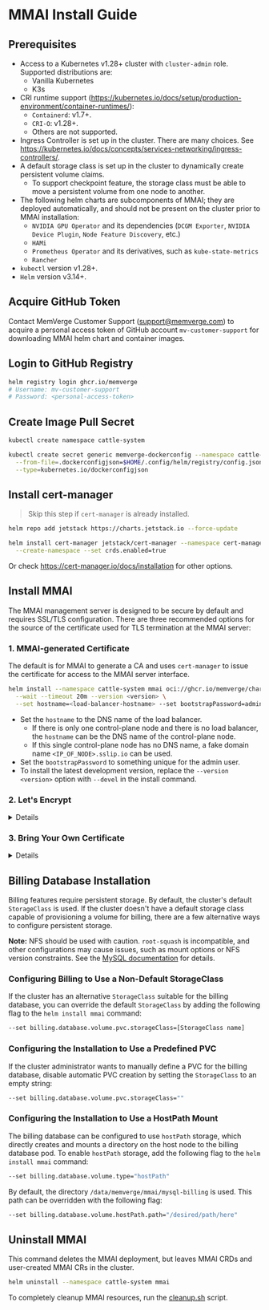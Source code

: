 # MMAI Install Guide

## Prerequisites

- Access to a Kubernetes v1.28+ cluster with `cluster-admin` role. Supported distributions are:
    - Vanilla Kubernetes
    - K3s
- CRI runtime support (https://kubernetes.io/docs/setup/production-environment/container-runtimes/):
  - `Containerd`: v1.7+.
  - `CRI-O`: v1.28+.
  - Others are not supported.
- Ingress Controller is set up in the cluster. There are many choices. See https://kubernetes.io/docs/concepts/services-networking/ingress-controllers/.
- A default storage class is set up in the cluster to dynamically create persistent volume claims.
  - To support checkpoint feature, the storage class must be able to move a persistent volume from one node to another.
- The following helm charts are subcomponents of MMAI; they are deployed automatically, and should not be present on the cluster prior to MMAI installation:
  - `NVIDIA GPU Operator` and its dependencies (`DCGM Exporter`, `NVIDIA Device Plugin`, `Node Feature Discovery`, etc.)
  - `HAMi`
  - `Prometheus Operator` and its derivatives, such as `kube-state-metrics`
  - `Rancher`
- `kubectl` version v1.28+.
- `Helm` version v3.14+.

## Acquire GitHub Token

Contact MemVerge Customer Support (support@memverge.com) to acquire a personal access token of GitHub account `mv-customer-support` for downloading MMAI helm chart and container images.

## Login to GitHub Registry

```sh
helm registry login ghcr.io/memverge
# Username: mv-customer-support
# Password: <personal-access-token>
```

## Create Image Pull Secret

```sh
kubectl create namespace cattle-system

kubectl create secret generic memverge-dockerconfig --namespace cattle-system \
  --from-file=.dockerconfigjson=$HOME/.config/helm/registry/config.json \
  --type=kubernetes.io/dockerconfigjson
```

## Install cert-manager

> Skip this step if `cert-manager` is already installed.

```sh
helm repo add jetstack https://charts.jetstack.io --force-update

helm install cert-manager jetstack/cert-manager --namespace cert-manager \
  --create-namespace --set crds.enabled=true
```
Or check https://cert-manager.io/docs/installation for other options.

## Install MMAI

The MMAI management server is designed to be secure by default and requires SSL/TLS configuration.
There are three recommended options for the source of the certificate used for TLS termination at the MMAI server:

### 1. MMAI-generated Certificate

The default is for MMAI to generate a CA and uses `cert-manager` to issue the certificate for access to the MMAI server interface.

```sh
helm install --namespace cattle-system mmai oci://ghcr.io/memverge/charts/mmai \
  --wait --timeout 20m --version <version> \
  --set hostname=<load-balancer-hostname> --set bootstrapPassword=admin
```
- Set the `hostname` to the DNS name of the load balancer.
  - If there is only one control-plane node and there is no load balancer, the `hostname` can be the DNS name of the control-plane node.
  - If this single control-plane node has no DNS name, a fake domain name `<IP_OF_NODE>.sslip.io` can be used.
- Set the `bootstrapPassword` to something unique for the admin user.
- To install the latest development version, replace the `--version <version>` option with `--devel` in the install command.

### 2. Let's Encrypt

<details>
This option uses `cert-manager` to automatically request and renew `Let's Encrypt` certificates. This is a free service that provides you with a valid certificate as `Let's Encrypt` is a trusted CA.

```sh
helm install --namespace cattle-system mmai oci://ghcr.io/memverge/charts/mmai \
  --wait --timeout 20m --version <version> \
  --set hostname=<load-balancer-hostname> --set bootstrapPassword=admin \
  --set ingress.tls.source=letsEncrypt --set letsEncrypt.email=<me@example.org> \
  --set letsEncrypt.ingress.class=<ingress-controller-name>
```
</details>

### 3. Bring Your Own Certificate

<details>
In this option, Kubernetes secrets are created from your own certificates for MMAI to use.

When you run this command, the hostname option must match the Common Name or a Subject Alternative Names entry in the server certificate or the Ingress controller will fail to configure correctly.

```sh
helm install --namespace cattle-system mmai oci://ghcr.io/memverge/charts/mmai \
  --wait --timeout 20m --version <version> \
  --set hostname=<load-balancer-hostname> --set bootstrapPassword=admin \
  --set ingress.tls.source=secret
```

If you are using a Private CA signed certificate , add `--set privateCA=true` to the command:

```sh
helm install --namespace cattle-system mmai oci://ghcr.io/memverge/charts/mmai \
  --wait --timeout 20m --version <version> \
  --set hostname=<load-balancer-hostname> --set bootstrapPassword=admin \
  --set ingress.tls.source=secret --set privateCA=true
```
Now that MMAI is deployed, see [Adding TLS Secrets](add-tls-secrets.md) to publish your certificate files so MMAI and the Ingress controller can use them.
</details>

## Billing Database Installation
Billing features require persistent storage. By default, the cluster's default `StorageClass` is used. If the cluster doesn't have a default storage class capable of provisioning a volume for billing, there are a few alternative ways to configure persistent storage.  

**Note:** NFS should be used with caution. `root-squash` is incompatible, and other configurations may cause issues, such as mount options or NFS version constraints. See the [MySQL documentation](https://dev.mysql.com/doc/refman/8.4/en/disk-issues.html#disk-issues-nfs) for details.

### Configuring Billing to Use a Non-Default StorageClass
If the cluster has an alternative `StorageClass` suitable for the billing database, you can override the default `StorageClass` by adding the following flag to the `helm install mmai` command:  

```sh
--set billing.database.volume.pvc.storageClass=[StorageClass name]  
```

### Configuring the Installation to Use a Predefined PVC  
If the cluster administrator wants to manually define a PVC for the billing database, disable automatic PVC creation by setting the `StorageClass` to an empty string:  

```sh
--set billing.database.volume.pvc.storageClass=""  
```

### Configuring the Installation to Use a HostPath Mount  
The billing database can be configured to use `hostPath` storage, which directly creates and mounts a directory on the host node to the billing database pod. To enable `hostPath` storage, add the following flag to the `helm install mmai` command:  

```sh
--set billing.database.volume.type="hostPath"  
```

By default, the directory `/data/memverge/mmai/mysql-billing` is used. This path can be overridden with the following flag:  

```sh
--set billing.database.volume.hostPath.path="/desired/path/here"  
```

## Uninstall MMAI

This command deletes the MMAI deployment, but leaves MMAI CRDs and user-created MMAI CRs in the cluster.

```sh
helm uninstall --namespace cattle-system mmai
```

To completely cleanup MMAI resources, run the [cleanup.sh](cleanup.sh) script.
